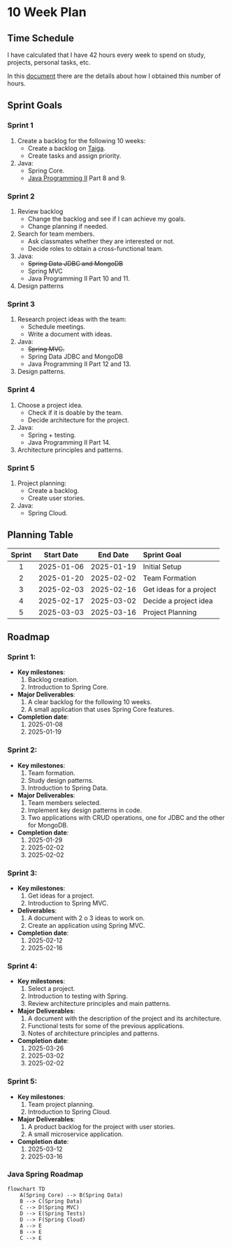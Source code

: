# 10 Week Plan

## Time Schedule

I have calculated that I have 42 hours every week to spend on study, projects, personal tasks, etc.

In this [document](TimeSchedule.md) there are the details about how I obtained this number of hours.

## Sprint Goals

### Sprint 1

1. Create a backlog for the following 10 weeks:
   - Create a backlog on [Taiga](https://taiga.io/).
   - Create tasks and assign priority.
2. Java:
   - Spring Core.
   - [Java Programming II](https://java-programming.mooc.fi/) Part 8 and 9.

### Sprint 2

1. Review backlog
   - Change the backlog and see if I can achieve my goals.
   - Change planning if needed.
2. Search for team members.
   - Ask classmates whether they are interested or not.
   - Decide roles to obtain a cross-functional team.
3. Java:
   - ~~Spring Data JDBC and MongoDB~~
   - Spring MVC
   - Java Programming II Part 10 and 11.
4. Design patterns

### Sprint 3

1. Research project ideas with the team:
   - Schedule meetings.
   - Write a document with ideas.
2. Java:
   - ~~Spring MVC.~~
   - Spring Data JDBC and MongoDB
   - Java Programming II Part 12 and 13.
3. Design patterns.

### Sprint 4

1. Choose a project idea.
   - Check if it is doable by the team.
   - Decide architecture for the project.
2. Java:
   - Spring + testing.
   - Java Programming II Part 14.
3. Architecture principles and patterns.

### Sprint 5

1. Project planning:
   - Create a backlog.
   - Create user stories.
2. Java:
   - Spring Cloud.

## Planning Table

| Sprint | Start Date |  End Date  | Sprint Goal             |
| :----: | :--------: | :--------: | :---------------------- |
|   1    | 2025-01-06 | 2025-01-19 | Initial Setup           |
|   2    | 2025-01-20 | 2025-02-02 | Team Formation          |
|   3    | 2025-02-03 | 2025-02-16 | Get ideas for a project |
|   4    | 2025-02-17 | 2025-03-02 | Decide a project idea   |
|   5    | 2025-03-03 | 2025-03-16 | Project Planning        |

## Roadmap

### Sprint 1:

- **Key milestones**:
  1. Backlog creation.
  2. Introduction to Spring Core.
- **Major Deliverables**:
  1. A clear backlog for the following 10 weeks.
  2. A small application that uses Spring Core features.
- **Completion date**:
  1. 2025-01-08
  2. 2025-01-19

### Sprint 2:

- **Key milestones**:
  1. Team formation.
  2. Study design patterns.
  3. Introduction to Spring Data.
- **Major Deliverables**:
  1. Team members selected.
  2. Implement key design patterns in code.
  3. Two applications with CRUD operations, one for JDBC and the other for MongoDB.
- **Completion date**:
  1. 2025-01-29
  2. 2025-02-02
  3. 2025-02-02

### Sprint 3:

- **Key milestones**:
  1. Get ideas for a project.
  2. Introduction to Spring MVC.
- **Deliverables**:
  1. A document with 2 o 3 ideas to work on.
  2. Create an application using Spring MVC.
- **Completion date**:
  1. 2025-02-12
  2. 2025-02-16

### Sprint 4:

- **Key milestones**:
  1. Select a project.
  2. Introduction to testing with Spring.
  3. Review architecture principles and main patterns.
- **Major Deliverables**:
  1. A document with the description of the project and its architecture.
  2. Functional tests for some of the previous applications.
  3. Notes of architecture principles and patterns.
- **Completion date**:
  1. 2025-03-26
  2. 2025-03-02
  3. 2025-02-02

### Sprint 5:

- **Key milestones**:
  1. Team project planning.
  2. Introduction to Spring Cloud.
- **Major Deliverables**:
  1. A product backlog for the project with user stories.
  2. A small microservice application.
- **Completion date**:
  1. 2025-03-12
  2. 2025-03-16

### Java Spring Roadmap

```mermaid
flowchart TD
    A(Spring Core) --> B(Spring Data)
    B --> C(Spring Data)
    C --> D(Spring MVC)
    D --> E(Spring Tests)
    D --> F(Spring Cloud)
    A --> E
    B --> E
    C --> E
```
